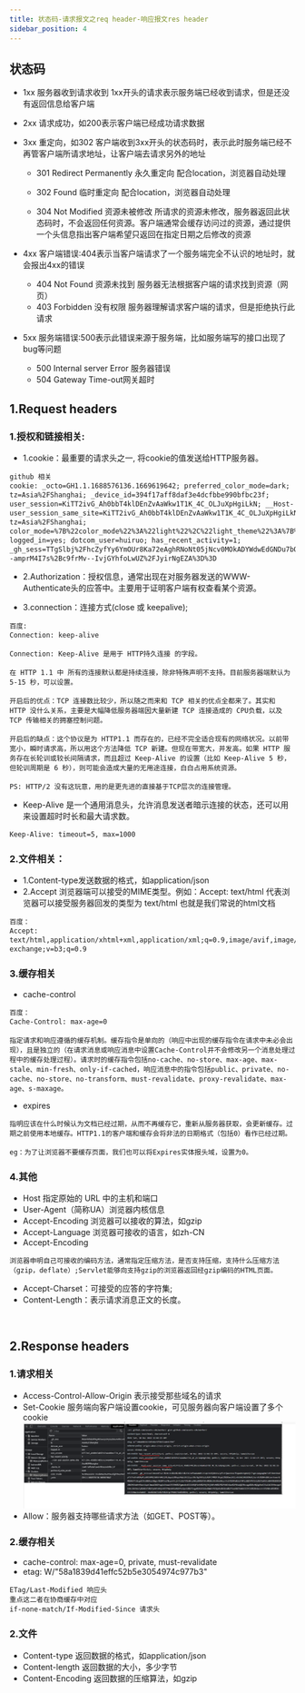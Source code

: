 ```yaml
---
title: 状态码-请求报文之req header-响应报文res header
sidebar_position: 4
---
```


## 状态码
* 1xx 服务器收到请求收到 
1xx开头的请求表示服务端已经收到请求，但是还没有返回信息给客户端

* 2xx 请求成功，如200表示客户端已经成功请求数据

* 3xx 重定向，如302
客户端收到3xx开头的状态码时，表示此时服务端已经不再管客户端所请求地址，让客户端去请求另外的地址
  - 301	Redirect Permanently 永久重定向	配合location，浏览器自动处理

  - 302	Found 临时重定向	配合location，浏览器自动处理

  - 304	Not Modified 资源未被修改	所请求的资源未修改，服务器返回此状态码时，不会返回任何资源。客户端通常会缓存访问过的资源，通过提供一个头信息指出客户端希望只返回在指定日期之后修改的资源

* 4xx 客户端错误:404表示当客户端请求了一个服务端完全不认识的地址时，就会报出4xx的错误
  - 404	Not Found 资源未找到	服务器无法根据客户端的请求找到资源（网页）
  - 403	Forbidden 没有权限	服务器理解请求客户端的请求，但是拒绝执行此请求

* 5xx 服务端错误:500表示此错误来源于服务端，比如服务端写的接口出现了bug等问题
  - 500	Internal server Error 服务器错误
  - 504	Gateway Time-out网关超时	

## 1.Request headers
### 1.授权和链接相关:
* 1.cookie：最重要的请求头之一, 将cookie的值发送给HTTP服务器。
```http
github 相关
cookie: _octo=GH1.1.1688576136.1669619642; preferred_color_mode=dark; tz=Asia%2FShanghai; _device_id=394f17aff8daf3e4dcfbbe990bfbc23f; user_session=KiTT2ivG_Ah0bbT4klDEnZvAaWkw1T1K_4C_OLJuXpHgiLkN; __Host-user_session_same_site=KiTT2ivG_Ah0bbT4klDEnZvAaWkw1T1K_4C_OLJuXpHgiLkN; tz=Asia%2FShanghai; color_mode=%7B%22color_mode%22%3A%22light%22%2C%22light_theme%22%3A%7B%22name%22%3A%22light%22%2C%22color_mode%22%3A%22light%22%7D%2C%22dark_theme%22%3A%7B%22name%22%3A%22dark%22%2C%22color_mode%22%3A%22dark%22%7D%7D; logged_in=yes; dotcom_user=huiruo; has_recent_activity=1; _gh_sess=TTgSlbj%2FhcZyfYy6YmOUr8Ka72eAghRNoNt05jNcv0MOkADYWdwEdGNDu7bOr5oHRC625%2BYcpEnAIy4jZT40yXoq8ZP9lu3aMZcvdzDOjR7utNp0pqGmfHmE8QGO7V6QYRPNGnqsUYjolW2vGcHxBDBGiED79VtCSOa5hAKGXjl54yl7extzr95ClMspzXtup4KNk30uQ0mIXQIbEBF00cnOBobqKFnQFIvzulE2m2ud%2BRWK7ZxT8CXs2E2ryyqEJzE2TXk%2Fy8RhzUbmSlCvH%2Bhxc8GwL5NYMJTzU%2B35%2Fdrhrfjylkuwe%2BHzJRLD39aDNeLlE0OH6Wxq4dfJHeQ584ozRXXEbxKXQtLW502Sg%2BHUAA1t3M8FkYJwFtW02rvz6NKd%2Bib%2B%2BZjK0pS9VxqUUhBexItX%2B%2BRiixhAzL3M4samEcakLc5tpKN%2Bspge03%2BZMdCxXVFeysj3n1zn5nolddFosmVVd%2B3awcu%2FAy36kOJuiQQxjc5PfBaAf0CDB8Zf4EwxBe7ZIJvhbUsgKvfjope6jQLke%2F0o3yGQPXM%2BaG5CWueriQ4xYJ643DHqnKHXTb10mg%3D%3D--amprM4I7s%2Bc9frMv--IvjGYhfoLwUZ%2FJyirNgEZA%3D%3D
```

* 2.Authorization：授权信息，通常出现在对服务器发送的WWW-Authenticate头的应答中。主要用于证明客户端有权查看某个资源。

* 3.connection：连接方式(close 或 keepalive);
```
百度:
Connection: keep-alive

Connection: Keep-Alive 是用于 HTTP持久连接 的字段。

在 HTTP 1.1 中 所有的连接默认都是持续连接，除非特殊声明不支持。目前服务器端默认为 5-15 秒，可以设置。

开启后的优点：TCP 连接数比较少，所以随之而来和 TCP 相关的优点全都来了。其实和 HTTP 没什么关系，主要是大幅降低服务器端因大量新建 TCP 连接造成的 CPU负载，以及 TCP 传输相关的拥塞控制问题。

开启后的缺点：这个协议是为 HTTP1.1 而存在的，已经不完全适合现有的网络状况。以前带宽小，瞬时请求高，所以用这个方法降低 TCP 新建。但现在带宽大，并发高。如果 HTTP 服务存在长轮训或较长间隔请求，而且超过 Keep-Alive 的设置（比如 Keep-Alive 5 秒，但轮训周期是 6 秒），则可能会造成大量的无用途连接，白白占用系统资源。

PS: HTTP/2 没有这玩意，用的是更先进的直接基于TCP层次的连接管理。
```

* Keep-Alive 是一个通用消息头，允许消息发送者暗示连接的状态，还可以用来设置超时时长和最大请求数。
```
Keep-Alive: timeout=5, max=1000
```

### 2.文件相关：
* 1.Content-type发送数据的格式，如application/json
* 2.Accept 浏览器端可以接受的MIME类型。例如：Accept: text/html 代表浏览器可以接受服务器回发的类型为 text/html 也就是我们常说的html文档
```
百度：
Accept: text/html,application/xhtml+xml,application/xml;q=0.9,image/avif,image/webp,image/apng,*/*;q=0.8,application/signed-exchange;v=b3;q=0.9
```

### 3.缓存相关
* cache-control
```
百度：
Cache-Control: max-age=0

指定请求和响应遵循的缓存机制。缓存指令是单向的（响应中出现的缓存指令在请求中未必会出现），且是独立的（在请求消息或响应消息中设置Cache-Control并不会修改另一个消息处理过程中的缓存处理过程）。请求时的缓存指令包括no-cache、no-store、max-age、max-stale、min-fresh、only-if-cached，响应消息中的指令包括public、private、no-cache、no-store、no-transform、must-revalidate、proxy-revalidate、max-age、s-maxage。
```
* expires 
```
指明应该在什么时候认为文档已经过期，从而不再缓存它，重新从服务器获取，会更新缓存。过期之前使用本地缓存。HTTP1.1的客户端和缓存会将非法的日期格式（包括0）看作已经过期。

eg：为了让浏览器不要缓存页面，我们也可以将Expires实体报头域，设置为0。
```

### 4.其他
* Host 指定原始的 URL 中的主机和端口
* User-Agent（简称UA）浏览器内核信息
* Accept-Encoding   浏览器可以接收的算法，如gzip
* Accept-Language 浏览器可接收的语言，如zh-CN
* Accept-Encoding
```
浏览器申明自己可接收的编码方法，通常指定压缩方法，是否支持压缩，支持什么压缩方法（gzip，deflate）;Servlet能够向支持gzip的浏览器返回经gzip编码的HTML页面。
```
* Accept-Charset：可接受的应答的字符集;
* Content-Length：表示请求消息正文的长度。

<br />

## 2.Response headers
### 1.请求相关
* Access-Control-Allow-Origin 表示接受那些域名的请求
* Set-Cookie	服务端向客户端设置cookie，可见服务器向客户端设置了多个 cookie
![](../assets/img-http/setCookie字段.png)
* Allow：服务器支持哪些请求方法（如GET、POST等）。

### 2.缓存相关
* cache-control: max-age=0, private, must-revalidate
* etag: W/"58a1839d41effc52b5e3054974c977b3"
```
ETag/Last-Modified 响应头
重点这二者在协商缓存中对应
if-none-match/If-Modified-Since 请求头
```
### 2.文件
* Content-type	返回数据的格式，如application/json
* Content-length	返回数据的大小，多少字节
* Content-Encoding	返回数据的压缩算法，如gzip
